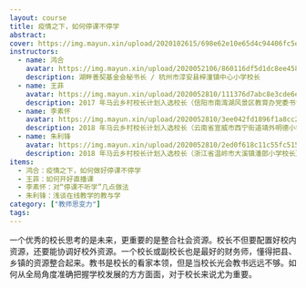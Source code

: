 ```yaml
---
layout: course
title: 疫情之下，如何停课不停学
abstract: 
cover: https://img.mayun.xin/upload/2020102615/698e62e10e65d4c94406fc5e6bccf28b.jpg
instructors:
  - name: 鸿合
    avatar: https://img.mayun.xin/upload/2020052106/860116df5d1dc8ee458939664eb2c144.png
    description: 湖畔善契基金会秘书长 / 杭州市淳安县梓潼镇中心小学校长
  - name: 王菲
    avatar: https://img.mayun.xin/upload/2020052810/111376d7abc8e3cde6e39c660f1fd046.png
    description: 2017 年马云乡村校长计划入选校长（信阳市南湾湖风景区教育办党委书记&主任）
  - name: 李素怀
    avatar: https://img.mayun.xin/upload/2020052810/3ee042fd1896f1a8cc2b9feedcad7d2a.png
    description: 2018 年马云乡村校长计划入选校长（云南省宣威市西宁街道靖外明德小学校长）
  - name: 朱利锋
    avatar: https://img.mayun.xin/upload/2020052810/2ed0f618c11c55fc515ec0b69f3b14d9.png
    description: 2018 年马云乡村校长计划入选校长（浙江省温岭市大溪镇潘郎小学校长）
items: 
  - 鸿合：疫情之下，如何做好停课不停学
  - 王菲：如何开好直播课
  - 李素怀：对“停课不听学”几点做法
  - 朱利锋：浅谈在线教学的教与学
category: ["教师思变力"]
tags:
---
```


一个优秀的校长思考的是未来，更重要的是整合社会资源。校长不但要配置好校内资源，还要能协调好校外资源。一个校长或副校长也是最好的财务师，懂得把县、乡镇的资源整合起来。教书是校长的看家本领，但是当校长光会教书远远不够。如何从全局角度准确把握学校发展的方方面面，对于校长来说尤为重要。